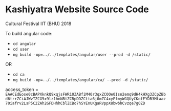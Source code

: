 # Kashiyatra Website Source Code

Cultural Festival IIT (BHU) 2018


To build angular code:

* `cd angular`
* `cd user`
* `ng build -op=../../templates/angular/user --prod -d /static/`

OR

* `cd ca`
* `ng build -op=../../templates/angular/ca/ --prod -d /static/` 		



access_token = `EAACEdEose0cBAPXknkQ9xqjsFWR10ZABfiM40r3qxZCOOe0Isn2emq9dH4kHXg3ZCpZBbd6trrZCiAJWvTZCG5x9lz1hnNRtZCRpDDZCtta6j0mZC4xyEfmyWGQUyCKofEYDB3Mtaaz70iafrv2LsP5C2ZAh2GFDHhhCblZCBo7hSYEnUKgaRVppX8bwbhCvzqe7g0ZD`
